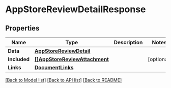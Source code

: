 # AppStoreReviewDetailResponse

## Properties

Name | Type | Description | Notes
------------ | ------------- | ------------- | -------------
**Data** | [**AppStoreReviewDetail**](AppStoreReviewDetail.md) |  | 
**Included** | [**[]AppStoreReviewAttachment**](AppStoreReviewAttachment.md) |  | [optional] 
**Links** | [**DocumentLinks**](DocumentLinks.md) |  | 

[[Back to Model list]](../README.md#documentation-for-models) [[Back to API list]](../README.md#documentation-for-api-endpoints) [[Back to README]](../README.md)


